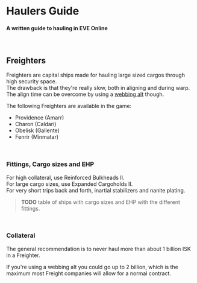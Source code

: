 # Haulers Guide #
#### A written guide to hauling in EVE Online
<br>  

## Freighters

Freighters are capital ships made for hauling large sized cargos through high security space.  
The drawback is that they're really slow, both in aligning and during warp.  
The align time can be overcome by using a [webbing alt](docs/webbing-alt.md) though.

The following Freighters are available in the game:

* Providence (Amarr)
* Charon (Caldari)
* Obelisk (Gallente)
* Fenrir (Minmatar)

<br>

### Fittings, Cargo sizes and EHP

For high collateral, use Reinforced Bulkheads II.  
For large cargo sizes, use Expanded Cargoholds II.  
For very short trips back and forth, inartial stabilizers and nanite plating.

> **TODO** table of ships with cargo sizes and EHP with the different fittings.

<br>

### Collateral

The general recommendation is to never haul more than about 1 billion ISK in a Freighter.

If you're using a webbing alt you could go up to 2 billion, which is the maximum most Freight companies will allow for a normal contract.

